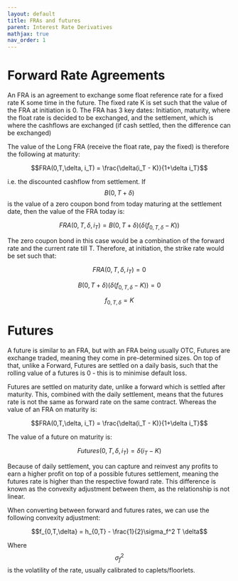 ```yaml
---
layout: default
title: FRAs and futures
parent: Interest Rate Derivatives
mathjax: true
nav_order: 1
---
```


# Forward Rate Agreements
An FRA is an agreement to exchange some float reference rate for a fixed rate K some time in the future. The fixed rate K is set such that the value of the FRA at initiation is 0. The FRA has 3 key dates: Initiation, maturity, where the float rate is decided to be exchanged, and the settlement, which is where the cashflows are exchanged (if cash settled, then the difference can be exchanged)

The value of the Long FRA (receive the float rate, pay the fixed) is therefore the following at maturity:

$$FRA(0,T,\delta, i_T) = \frac{\delta(i_T - K)}{1+\delta i_T}$$

i.e. the discounted cashflow from settlement. If $$B(0, T+\delta)$$ is the value of a zero coupon bond from today maturing at the settlement date, then the value of the FRA today is:

$$FRA(0,T,\delta, i_T) = B(0, T+\delta)(\delta(f_{0,T,\delta} - K))$$

The zero coupon bond in this case would be a combination of the forward rate and the current rate till T. Therefore, at initiation, the strike rate would be set such that:

$$FRA(0,T,\delta, i_T) = 0$$

$$B(0, T+\delta)(\delta(f_{0,T,\delta} - K)) = 0$$

$$f_{0,T,\delta}  = K$$

# Futures
A future is similar to an FRA, but with an FRA being usually OTC, Futures are exchange traded, meaning they come in pre-determined sizes. On top of that, unlike a Forward, Futures are settled on a daily basis, such that the rolling value of a futures is 0 - this is to minimise default loss. 

Futures are settled on maturity date, unlike a forward which is settled after maturity. This, combined with the daily settlement, means that the futures rate is not the same as forward rate on the same contract. Whereas the value of an FRA on maturity is:

$$FRA(0,T,\delta, i_T) = \frac{\delta(i_T - K)}{1+\delta i_T}$$

The value of a future on maturity is:

$$Futures(0,T,\delta, i_T) = \delta(i_T - K)$$

Because of daily settlement, you can capture and reinvest any profits to earn a higher profit on top of a possible futures settlement, meaning the futures rate is higher than the respective foward rate. This difference is known as the convexity adjustment between them, as the relationship is not linear.

When converting between forward and futures rates, we can use the following convexity adjustment:

$$f_{0,T,\delta} = h_{0,T} - \frac{1}{2}\sigma_f^2 T \delta$$

Where $$\sigma_f ^2$$ is the volatility of the rate, usually calibrated to caplets/floorlets. 
